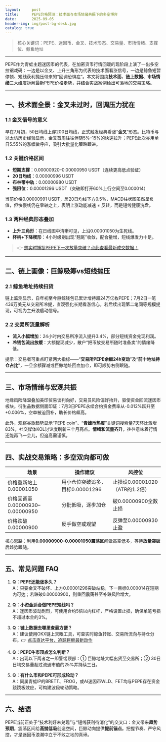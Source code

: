 ```yaml
---
layout:     post
title:      PEPE价格预测：技术面与市场情绪共振下的多空博弈
date:       2025-09-05
header-img: img/post-bg-desk.jpg
catalog: true
---
```


> 核心关键词：PEPE、迷因币、金叉、技术形态、交易量、市场情绪、支撑位、鲸鱼地址

---

PEPE作为青蛙主题迷因币的代表，在加密货币行情回暖的现阶段上演了一出多空拉锯戏码：一边是以金叉、上升三角形为代表的技术面看涨信号，一边是鲸鱼短暂停顿、短线获利抛压带来的“回调恐惧症”。本文将围绕**技术面、链上数据、市场情绪**三大维度拆解最新PEPE价格走势，并结合实战案例给出可落地的交易策略。

---

## 一、技术面全景：金叉未过时，回调压力犹在

### 1.1 金叉信号的意义
早在7月初，50日均线上穿200日均线，正式触发经典看涨“**金叉**”形态。比特币与以太坊历史经验显示，金叉首周往往伴随5%–15%的快速拉升；PEPE此次亦用单日5.55%的涨幅做呼应，吸引大批量化策略跟进。

### 1.2 关键价格区间
- **短期支撑**：0.00000920–0.00000950 USDT（连续更高低点验证）
- **20日均线**：0.00000996 USDT
- **布林带中轨**：0.00000980 USDT
- **强阻位**：0.00001296 USDT（突破即打开60%上行空间至0.000014）

当前价格0.00000991 USDT，居20日均线下方0.5%，MACD柱状图虽然呈负值，但快慢线仍在零轴之上，表明上涨动能减速 ≠ 反转，而是短线健康洗盘。

### 1.3 两种经典形态叠加
- **上升三角形**：在日线图中清晰可见，上沿0.00001050为生死线。
- **杯柄+下降楔形**：4小时级别出现“翘尾”收敛，配合量增，短线爆发力十足。

> 👉 [想实时捕捉PEPE下一次放量突破？点此查看最新成交数据！](https://okxdog.com/)

---

## 二、链上画像：巨鲸吸筹vs短线抛压

### 2.1 鲸鱼地址持续扫货
链上监测显示，自年初至今巨鲸钱包已累计增持超24万亿枚PEPE；7月2日一笔436万美元从交易所冷提，直观强化长期看涨信心。若后续出现第二笔同等规模提现，可视为主升浪启动信号。

### 2.2 交易所流量解析
- **流入小幅增加**：24小时内交易所净流入提升3.4%，部分短线资金兑现利润。
- **冷钱包流出放缓**：大额提现减少，散户“把币放交易所随时准备卖”的情绪降低。

提示：交易者可重点盯紧两大指标——“**交易所PEPE余额24h变动**”及“**前十地址持仓占比**”，一旦余额骤减或巨鲸地址回血加仓，即可顺势右侧跟随。

---

## 三、市场情绪与宏观共振

地缘风险降温叠加美印贸易谈判向好，交易员风险偏好抬升，驱使资金回流迷因币板块。衍生品数据侧面印证：7月3日PEPE永续合约资金费率从-0.012%跃升至+0.006%，空单被迫回补，助长价格飙高。

此外，观察谷歌趋势显示“PEPE coin”、“**青蛙币热度**”关键词搜索量7天环比激增83%，社交媒体KOL讨论度刷新三个月高点。**情绪和流量齐升**，往往意味着行情还能再飞一会儿，但追高需谨慎。

---

## 四、实战交易策略：多空双向都可做

| 场景 | 操作建议 | 风控位 |
|---|---|---|
| 价格重新站上0.00001050 | 用小仓位突破追多，目标0.00001296 | 止损设0.00001020（ATR的1.2倍） |
| 价格回调至0.00000930–0.00000950 | 分批低吸，逐步加仓 | 破0.00000900全数止损 |
| 价格跌破0.00000900 | 反手做空或观望 | 反弹至0.00000930止盈 |

核心思路：利用**0.00000900–0.00001050震荡区间**做高空低多，等待**放量突破**后趋势跟随。

---

## 五、常见问题 FAQ

1. **Q：PEPE还能涨多久？**  
   A：只要金叉不破坏、上方0.00001296突破站稳，下一目标0.000014在短期内可达；若跌破0.00000900，则重回震荡甚至补跌风险增大。

2. **Q：小资金适合做PEPE短线吗？**  
   A：迷因币波动剧烈，可使用合约5倍以内杠杆，严格设置止损，确保单笔亏损不超过本金的3%。

3. **Q：链上数据去哪里查最方便？**  
   A：建议使用OKX链上天眼工具，可查实时鲸鱼转账、交易所流向与持仓分布。👉 [点击直达平台，追踪巨鲸最新动作](https://okxdog.com/)

4. **Q：PEPE牛市顶点怎么判断？**  
   A：出现以下两者之一即警惕顶部：① 巨鲸地址大幅出货至交易所；② 30日日均交易量超过流通市值的25%并持续三日。

5. **Q：有什么币和PEPE可形成轮动？**  
   A：同属青蛙IP的BRETT、FROG，或AI迷因币WLD、FET均与PEPE存在资金跷跷板效应，可构建波段轮动策略。

---

## 六、结语

PEPE当前正处于“技术利好未兑现”与“短线获利待消化”的交叉口：金叉带来**趋势预期**，震荡区间给**高抛低吸**创造空间，巨鲸动向提供**提前锚点**。把握节奏、严守风控，才是迷因币浪潮中立于不败之地的真谛。
